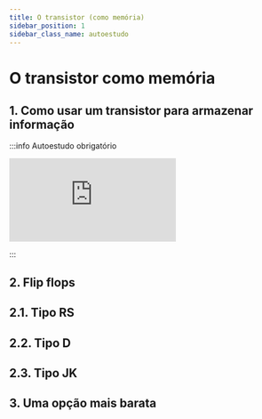 ```yaml
---
title: O transistor (como memória)
sidebar_position: 1
sidebar_class_name: autoestudo
---
```


# O transistor como memória

## 1. Como usar um transistor para armazenar informação

:::info Autoestudo obrigatório

<div style={{ textAlign: 'center' }}>
    <iframe 
        style={{
            display: 'block',
            margin: 'auto',
            width: '100%',
            height: '50vh',
        }}
        src="https://www.youtube.com/embed/rM9BjciBLmg" 
        frameborder="0" 
        allowFullScreen>
    </iframe>
</div>

:::

## 2. Flip flops

## 2.1. Tipo RS

## 2.2. Tipo D

## 2.3. Tipo JK

## 3. Uma opção mais barata



